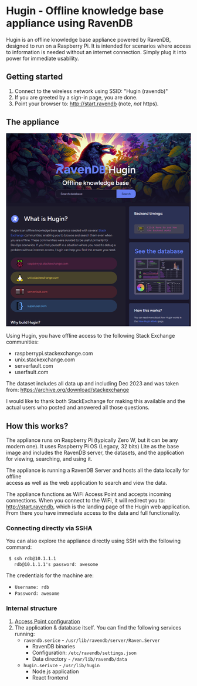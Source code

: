 # Hugin - Offline knowledge base appliance using RavenDB

Hugin is an offline knowledge base appliance powered by RavenDB, designed to run on a Raspberry Pi.
It is intended for scenarios where access to information is needed without an internet connection.
Simply plug it into power for immediate usability.

## Getting started

1. Connect to the wireless network using SSID: "Hugin (ravendb)"
2. If you are greeted by a sign-in page, you are done.
3. Point your browser to: http://start.ravendb (note, _not_ https).

## The appliance

![Hugin home page](./homepage.png?raw=true)

Using Hugin, you have offline access to the following Stack Exchange communities:

* raspberrypi.stackexchange.com
* unix.stackexchange.com
* serverfault.com
* userfault.com

The dataset includes all data up and including Dec 2023 and was taken from: https://archive.org/download/stackexchange

I would like to thank both StackExchange for making this available and the actual users
who posted and answered all those questions.

## How this works?

The appliance runs on Raspberry Pi (typically Zero W, but it can be any modern one).
It uses Raspberry Pi OS (Legacy, 32 bits) Lite as the base image and includes the
RavenDB server, the datasets, and the application for viewing, searching, and using it.

The appliance is running a RavenDB Server and hosts all the data locally for offline  
access as well as the web application to search and view the data.

The appliance functions as WiFi Access Point and accepts incoming connections.
When you connect to the WiFi, it will redirect you to: http://start.ravendb,
which is the landing page of the Hugin web application.
From there you have immediate access to the data and full functionality.


### Connecting directly via SSHA

You can also explore the appliance directly using SSH with the following command:

```
 $ ssh rdb@10.1.1.1
   rdb@10.1.1.1's password: awesome
```

The credentials for the machine are:

* ```Username: rdb```
* ```Password: awesome```

### Internal structure

1. [Access Point configuration](https://ayende.com/blog/200675-A/walkthrough-turning-a-raspberry-pi-into-an-appliance?key=601a5e9e8f8f47239a47d4d16a11faf9) 
2. The application & database itself. You can find the following services running:
    * ```ravendb.serice``` - ```/usr/lib/ravendb/server/Raven.Server```
        * RavenDB binaries
        * Configuration: ```/etc/ravendb/settings.json```
        * Data directory -  ```/var/lib/ravendb/data```
    * ```hugin.serivce``` - ```/usr/lib/hugin```
        * Node.js application
        * React frontend
